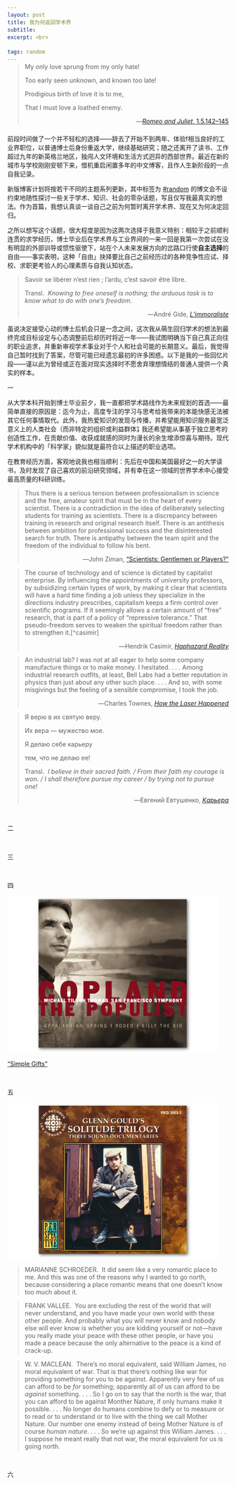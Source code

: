 ```yaml
---
layout: post
title: 我为何返回学术界
subtitle: 
excerpt: <br>

tags: random
---
```


<p style="margin-top:-1.0em"> </p>

><p class="poem-ns">
>My only love sprung from my only hate! </p>
><p class="poem-ns">
>Too early seen unknown, and known too late! </p>
><p class="poem-ns">
>Prodigious birth of love it is to me, </p>
><p class="poem-last">
>That I must love a loathed enemy. </p>
>
><p align="right" class="quote-ttl" style="margin-bottom:-0.5em">  
>―<a href="https://en.wikisource.org/wiki/Page%3ARomeo_and_Juliet_(1917)_Yale.djvu/41"><i>Romeo and Juliet</i>, 1.5.142–145 </a> </p>


<p style="margin-bottom:2em"> </p>


前段时间做了一个并不轻松的选择——辞去了开始不到两年、体验f相当良好的工业界职位，以普通博士后身份重返大学，继续基础研究；随之还离开了读书、工作超过九年的新英格兰地区，独闯人文环境和生活方式迥异的西部世界。最近在新的城市与学校刚刚安顿下来，借机重启闲置多年的中文博客，且作人生新阶段的一点自我记录。

新版博客计划将按若干不同的主题系列更新，其中标签为 [<span class='reg'>#random</span>](/tags#random) 的博文会不设约束地随性探讨一些关于学术、知识、社会的零杂话题，写且仅写我最真实的想法。作为首篇，我想认真谈一谈自己之前为何暂时离开学术界、现在又为何决定回归。

之所以想写这个话题，很大程度是因为这两次选择于我意义特别：相较于之前顺利连贯的求学经历，博士毕业后在学术界与工业界间的一来一回是我第一次尝试在没有明显的外部训导或惯性驱使下，站在个人未来发展方向的岔路口行使**自主选择**的自由——事实表明，这种「自由」抉择要比自己之前经历过的各种竞争性应试、择校、求职更考验人的心理素质与自我认知状态。

> <p class="quote">
> Savoir se libérer n’est rien ; l’ardu, c’est savoir être libre. </p>
>
> <p class="quote-transl">
> Transl.&nbsp; <i>Knowing to free oneself is nothing; the arduous task is to know what to do with one’s freedom. </i> </p>
>
><p align="right" class="quote-ttl"> 
> ―André Gide, <nobr> <a href="https://fr.wikisource.org/wiki/Page%3AGide_-_L%E2%80%99Immoraliste.djvu/26"> <i>L’immoraliste</i> </a> </nobr> </p>

虽说决定接受心动的博士后机会只是一念之间，这次我从萌生回归学术的想法到最终完成目标设定与心态调整前后却历时将近一年——我试图明确当下自己真正向往的职业追求，并重新审视学术事业对于个人和社会可能的长期意义。最后，我觉得自己暂时找到了答案，尽管可能已经遗忘最初的许多困惑。以下是我的一些回忆片段——谨以此为曾经或正在面对现实选择时不愿舍弃理想情结的普通人提供一个真实的样本。



<p class="ttl"> 一 </p>

从大学本科开始到博士毕业前夕，我一直都把学术路线作为未来规划的首选——最简单直接的原因是：迄今为止，高度专注的学习与思考给我带来的本能快感无法被其它任何事情取代。此外，我热爱知识的发现与传播，并希望能用知识服务最宽泛意义上的人类社会（而非特定的组织或利益群体）<span style="margin-left:-0.67em">；</span>我还希望能从事基于独立思考的创造性工作，在贡献价值、收获成就感的同时为漫长的余生增添惊喜与期待。现代学术机构中的「科学家」貌似就是最符合以上描述的职业选项。

在教育经历方面，客观地说我也相当顺利：先后在中国和美国最好之一的大学读书，及时发现了自己喜欢的前沿研究领域，并有幸在这一领域的世界学术中心接受最高质量的科研训练。

> <p class="quote">
> Thus there is a serious tension between professionalism in science and the free, amateur spirit that must be in the heart of every scientist. There is a contradiction in the idea of deliberately selecting students for training as scientists. There is a discrepancy between training in research and original research itself. There is an antithesis between ambition for professional success and the disinterested search for truth. There is antipathy between the team spirit and the freedom of the individual to follow his bent. </p>
>
><p align="right" class="quote-ttl">  
>―John Ziman, <a href="https://archive.org/details/puzzlesproblemse0000zima_a3q0/page/90/mode/2up"> <nobr> “Scientists: Gentlemen or Players?” </nobr> </a> </p>


> <p class="quote" markdown="1">
> The course of technology and of science is dictated by capitalist enterprise. By influencing the appointments of university professors, by subsidizing certain types of work, by making it clear that scientists will have a hard time finding a job unless they specialize in the directions industry prescribes, capitalism keeps a firm control over scientific programs. If it seemingly allows a certain amount of “free” research, that is part of a policy of “repressive tolerance.” That pseudo-freedom serves to weaken the spiritual freedom rather than to strengthen it.[^casimir] </p>
>
><p align="right" class="quote-ttl" >  
>―Hendrik Casimir, <a href="https://archive.org/details/haphazardreality0000hend/page/296/mode/2up"> <nobr> <i> Haphazard Reality </i> </nobr> </a> </p>

[^casimir]: 	&ensp;<span class='reg'>Casimir</span> 在陈述这种观点之后解释说自己对此并不完全认同，因为它高估了大型商业公司的决策能力，以及低估了学术工作者的独立性；因理论物理工作闻名、但自二战后长期领导工业界实验室 <span class='reg'>Philips Natuurkundig Laboratorium</span> 的 <span class='reg'>Casimir</span> 在书中对于技术和商业对当代科学的影响总体持积极态度。




> <p class="quote" markdown="1">
> An industrial lab? I was not at all eager to help some company manufacture things or to make money. I hesitated. <nobr>. . .</nobr> Among industrial research outfits, at least, Bell Labs had a better reputation in physics than just about any other such place. <nobr>. . .</nobr> And so, with some misgivings but the feeling of a sensible compromise, I took the job. </p>
>
><p align="right" class="quote-ttl" >  
>―Charles Townes, <a href="https://archive.org/details/howlaserhappened0000town_q5o4/page/34/mode/2up"> <nobr> <i> How the Laser Happened </i> </nobr> </a> </p>


><p class="poem-ns">
>Я верю в их святую веру. </p>
><p class="poem-ns">
>Их вера — мужество мое. </p>
><p class="poem-ns">
>Я делаю себе карьеру </p>
><p class="poem-last">
>тем, что не делаю ее!</p>
>
> <p class="quote-transl">
> Transl.&nbsp; <i>I believe in their sacred faith. / From their faith my courage is won. / I shall therefore pursue my career / by trying not to pursue one! </i> </p>
>
><p align="right" class="quote-ttl"> 
>―Евгений Евтушенко, <a href="https://www.culture.ru/poems/26258/karera"> <i>Карьера</i> </a> </p>

<br>


<p class="ttl"> 二 </p>

<br>


<p class="ttl"> 三 </p>

<br>


<p class="ttl"> 四 </p>

<p class="alb">
<a href="https://www.youtube.com/watch?v=XiMI0c41ycM&list=OLAK5uy_n8t9nTdBqatT-J9YEFmowe91wjeksT-Ps&index=2&t=1129s"> <img src="/assets/img/albums/tilson-thomas-copland-appalachian.png" width="480"> </a>
</p>

<a href="https://www.youtube.com/watch?v=ccHfDX9GChc&list=OLAK5uy_njqc-matMrey91PLHScbAOkh_NGsaKMtg&index=6"> <span class='reg'>“Simple Gifts”</span> </a>

<br>


<p class="ttl"> 五 </p>

<p class="alb">
<a href="https://youtu.be/Tsux27kMwjc?si=9yaMuVbJSCnjl3MN&t=1337s">
<img src="/assets/img/albums/gould-solitude.png" width="480"> </a> 
</p>



> <p class="play">
> MARIANNE SCHROEDER.&nbsp; It did seem like a very romantic place to me. And this was one of the reasons why I wanted to go north, because considering a place romantic means that one doesn’t know too much about it. </p>

> <p class="play">
> FRANK VALLEE.&nbsp; You are excluding the rest of the world that will never understand, and you have made your own world with these other people. And probably what you will never know and nobody else will ever know is whether you are kidding yourself or not—have you really made your peace with these other people, or have you made a peace because the only alternative to the peace is a kind of crack-up. </p>

> <p class="play">
> W. V. MACLEAN.&nbsp; There’s no moral equivalent, said William James, no moral equivalent of war. That is that there’s nothing like war for providing something for you to be against. Apparently very few of us can afford to be <i>for</i> something; apparently all of us can afford to be <i>against</i> something. <nobr>. . .</nobr> So I go on to say that the north is the war, that you can afford to be against Monther Nature, if only humans make it possible. <nobr>. . .</nobr> No longer do humans combine to defy or to measure or to read or to understand or to live with the thing we call Mother Nature. Our number one enemy instead of being Mother Nature is of course <i>human nature</i>. <nobr>. . .</nobr> So we’re up against this William James. <nobr>. . .</nobr> I suppose he meant really that not war, the moral equivalent for us is going north. </p>



<br>




<p class="ttl"> 六 </p>


<br>







